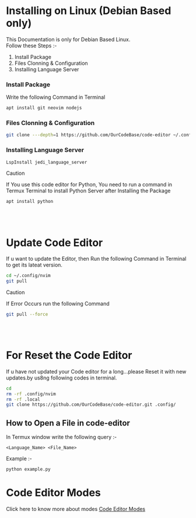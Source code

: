 # Installing on Linux (Debian Based only)

This Documentation is only for Debian Based Linux.
<br>
Follow these Steps :-
<ol>
  <li>Install Package</li>
  <li>Files Clonning & Configuration</li>
  <li>Installing Language Server</li>
</ol>

### Install Package

Write the following Command in Terminal
```bash
apt install git neovim nodejs
```

### Files Clonning & Configuration

``` bash
git clone ---depth=1 https://github.com/OurCodeBase/code-editor ~/.config/nvim
```
### Installing Language Server

```bash
LspInstall jedi_language_server
```

> [!CAUTION]
> If You use this code editor for Python, You need to run  a command in Termux Terminal to install Python Server after Installing the Package
> 

```bash
apt install python
```

<br>
<br>

# Update Code Editor 

If u want to update the Editor, then Run the following Command in Terminal to get its lateat version.

```bash
cd ~/.config/nvim
git pull
```

> [!CAUTION]
> If Error Occurs run the following Command 
>

```bash
git pull --force
```

<br>
<br>

# For Reset the Code Editor

If u have not updated your Code editor for a long...please Reset it with new updates.by us8ng following codes in terminal.

```bash
cd
rm -rf .config/nvim
rm -rf .local
git clone https://github.com/OurCodeBase/code-editor.git .config/
```

## How to Open a File in code-editor

In Termux window write the following query :-

`<Language_Name> <File_Name>`
<br>

Example :-
```python
python example.py
```

# Code Editor Modes

Click here to know more about modes 
[Code Editor Modes](get-started)

